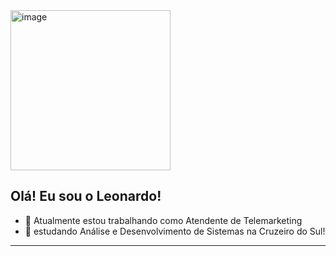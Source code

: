 <img width="256" height="256" alt="image" src="https://github.com/user-attachments/assets/2641d30f-3247-4b02-8db6-5eb04ec73055" />

## Olá! Eu sou o Leonardo! 

- 🔭 Atualmente estou trabalhando como Atendente de Telemarketing
- 🎒 estudando Análise e Desenvolvimento de Sistemas na Cruzeiro do Sul!
---
